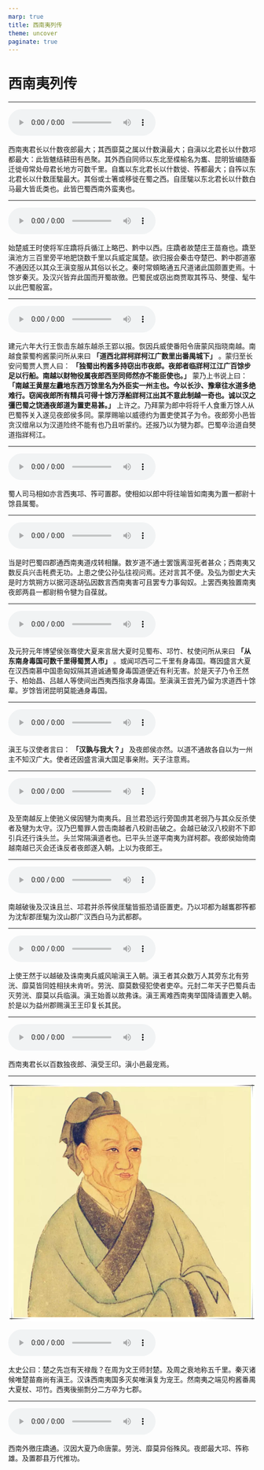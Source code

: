 ```yaml
---
marp: true
title: 西南夷列传
theme: uncover
paginate: true
---
```


# 西南夷列传

---

![](assets/audios/116/1.mp3)

西南夷君长以什数夜郎最大；其西靡莫之属以什数滇最大；自滇以北君长以什数邛都最大：此皆魋结耕田有邑聚。其外西自同师以东北至楪榆名为巂、昆明皆编随畜迁徙毋常处毋君长地方可数千里。自巂以东北君长以什数徙、筰都最大；自筰以东北君长以什数厓駹最大。其俗或士箸或移徙在蜀之西。自厓駹以东北君长以什数白马最大皆氐类也。此皆巴蜀西南外蛮夷也。

---

![](assets/audios/116/2.mp3)

始楚威王时使将军庄蹻将兵循江上略巴、黔中以西。庄蹻者故楚庄王苗裔也。蹻至滇池方三百里旁平地肥饶数千里以兵威定属楚。欲归报会秦击夺楚巴、黔中郡道塞不通因还以其众王滇变服从其俗以长之。秦时常頞略通五尺道诸此国颇置吏焉。十馀岁秦灭。及汉兴皆弃此国而开蜀故徼。巴蜀民或窃出商贾取其筰马、僰僮、髦牛以此巴蜀殷富。

---

![](assets/audios/116/3.mp3)

建元六年大行王恢击东越东越杀王郢以报。恢因兵威使番阳令唐蒙风指晓南越。南越食蒙蜀枸酱蒙问所从来曰 __「道西北牂柯牂柯江广数里出番禺城下」__ 。蒙归至长安问蜀贾人贾人曰： __「独蜀出枸酱多持窃出市夜郎。夜郎者临牂柯江江广百馀步足以行船。南越以财物役属夜郎西至同师然亦不能臣使也。」__ 蒙乃上书说上曰： __「南越王黄屋左纛地东西万馀里名为外臣实一州主也。今以长沙、豫章往水道多绝难行。窃闻夜郎所有精兵可得十馀万浮船牂柯江出其不意此制越一奇也。诚以汉之彊巴蜀之饶通夜郎道为置吏易甚。」__ 上许之。乃拜蒙为郎中将将千人食重万馀人从巴蜀筰关入遂见夜郎侯多同。蒙厚赐喻以威德约为置吏使其子为令。夜郎旁小邑皆贪汉缯帛以为汉道险终不能有也乃且听蒙约。还报乃以为犍为郡。巴蜀卒治道自僰道指牂柯江。

---

![](assets/audios/116/4.mp3)

蜀人司马相如亦言西夷邛、筰可置郡。使相如以郎中将往喻皆如南夷为置一都尉十馀县属蜀。

---

![](assets/audios/116/5.mp3)

当是时巴蜀四郡通西南夷道戍转相饟。数岁道不通士罢饿离湿死者甚众；西南夷又数反兵兴击秏费无功。上患之使公孙弘往视问焉。还对言其不便。及弘为御史大夫是时方筑朔方以据河逐胡弘因数言西南夷害可且罢专力事匈奴。上罢西夷独置南夷夜郎两县一都尉稍令犍为自葆就。

---

![](assets/audios/116/6.mp3)

及元狩元年博望侯张骞使大夏来言居大夏时见蜀布、邛竹、杖使问所从来曰 __「从东南身毒国可数千里得蜀贾人市」__ 。或闻邛西可二千里有身毒国。骞因盛言大夏在汉西南慕中国患匈奴隔其道诚通蜀身毒国道便近有利无害。於是天子乃令王然于、柏始昌、吕越人等使间出西夷西指求身毒国。至滇滇王尝羌乃留为求道西十馀辈。岁馀皆闭昆明莫能通身毒国。

---

![](assets/audios/116/7.mp3)

滇王与汉使者言曰： __「汉孰与我大？」__ 及夜郎侯亦然。以道不通故各自以为一州主不知汉广大。使者还因盛言滇大国足事亲附。天子注意焉。

---

![](assets/audios/116/8.mp3)

及至南越反上使驰义侯因犍为南夷兵。且兰君恐远行旁国虏其老弱乃与其众反杀使者及犍为太守。汉乃巴蜀罪人尝击南越者八校尉击破之。会越已破汉八校尉不下即引兵还行诛头兰。头兰常隔滇道者也。已平头兰遂平南夷为牂柯郡。夜郎侯始倚南越南越已灭会还诛反者夜郎遂入朝。上以为夜郎王。

---

![](assets/audios/116/9.mp3)

南越破後及汉诛且兰、邛君并杀筰侯厓駹皆振恐请臣置吏。乃以邛都为越巂郡筰都为沈犁郡厓駹为汶山郡广汉西白马为武都郡。

---

![](assets/audios/116/10.mp3)

上使王然于以越破及诛南夷兵威风喻滇王入朝。滇王者其众数万人其旁东北有劳洸、靡莫皆同姓相扶未肯听。劳洸、靡莫数侵犯使者吏卒。元封二年天子巴蜀兵击灭劳洸、靡莫以兵临滇。滇王始善以故弗诛。滇王离难西南夷举国降请置吏入朝。於是以为益州郡赐滇王王印复长其民。

---

![](assets/audios/116/11.mp3)

西南夷君长以百数独夜郎、滇受王印。滇小邑最宠焉。

---

![bg left](assets/images/simaqian.webp)

![](assets/audios/116/12.mp3)

太史公曰：楚之先岂有天禄哉？在周为文王师封楚。及周之衰地称五千里。秦灭诸候唯楚苗裔尚有滇王。汉诛西南夷国多灭矣唯滇复为宠王。然南夷之端见枸酱番禺大夏杖、邛竹。西夷後揃剽分二方卒为七郡。

---

![](assets/audios/116/13.mp3)

西南外徼庄蹻通。汉因大夏乃命唐蒙。劳洸、靡莫异俗殊风。夜郎最大邛、筰称雄。及置郡县万代推功。